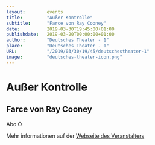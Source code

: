 ```yaml
---
layout:        events
title:         "Außer Kontrolle"
subtitle:      "Farce von Ray Cooney"
date:          2019-03-30T19:45:00+01:00
publishdate:   2019-03-20T00:00:00+01:00
author:        "Deutsches Theater - 1"
place:         "Deutsches Theater - 1"
URL:           "/2019/03/30/19/45/deutschestheater-1"
image:         "deutsches-theater-icon.png"
---
```


Außer Kontrolle
===========

Farce von Ray Cooney
-----------

 Abo O

Mehr informationen auf der [Webseite des Veranstalters](https://www.dt-goettingen.de/stueck/ausser-kontrolle/)
